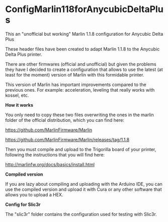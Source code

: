 # ConfigMarlin118forAnycubicDeltaPlus

This an "unofficial but working" Marlin 1.1.8 configuration for Anycubic Delta Plus

These header files have been created to adapt Marlin 1.1.8 to the Anycubic Delta Plus printer.

There are other firmwares (official and unofficial) but given the problems they have I decided to create a configuration that allows to use the latest (at least for the moment) version of Marlin with this formidable printer.

This version of Marlin has important improvements compared to the previous ones. For example: acceleration, leveling that really works with kossel, etc.

**How it works**

You only need to copy these two files overwriting the ones in the marlin folder of the official distribution, which you can find here:

https://github.com/MarlinFirmware/Marlin

https://github.com/MarlinFirmware/Marlin/releases/tag/1.1.8

Then you must compile and upload to the Trigorilla board of your printer, following the instructions that you will find here:

http://marlinfw.org/docs/basics/install.html

**Compiled version**

If you are lazy about compiling and uploading with the Arduino IDE, you can use the compiled version and upload it with Cura or any other software that allows you to upload a HEX.

**Config for Slic3r**

The "slic3r" folder contains the configuration used for testing with Slic3r.


